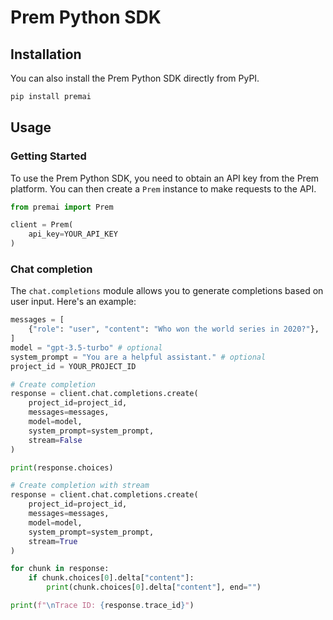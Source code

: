 
# Prem Python SDK

## Installation

You can also install the Prem Python SDK directly from PyPI.

```bash
pip install premai
```

## Usage
### Getting Started
To use the Prem Python SDK, you need to obtain an API key from the Prem platform. You can then create a `Prem` instance to make requests to the API.

```python
from premai import Prem

client = Prem(
    api_key=YOUR_API_KEY
)
```

### Chat completion
The `chat.completions` module allows you to generate completions based on user input. Here's an example:

```python
messages = [
    {"role": "user", "content": "Who won the world series in 2020?"},
]
model = "gpt-3.5-turbo" # optional
system_prompt = "You are a helpful assistant." # optional
project_id = YOUR_PROJECT_ID

# Create completion
response = client.chat.completions.create(
    project_id=project_id,
    messages=messages,
    model=model,
    system_prompt=system_prompt,
    stream=False
)

print(response.choices)

# Create completion with stream
response = client.chat.completions.create(
    project_id=project_id,
    messages=messages,
    model=model,
    system_prompt=system_prompt,
    stream=True
)

for chunk in response:
    if chunk.choices[0].delta["content"]:
        print(chunk.choices[0].delta["content"], end="")

print(f"\nTrace ID: {response.trace_id}")
```

